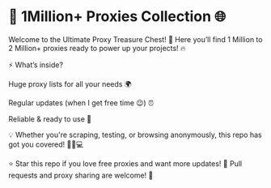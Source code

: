 # 🚀 1Million+ Proxies Collection 🌐
Welcome to the Ultimate Proxy Treasure Chest! 🎉
Here you’ll find 1 Million to 2 Million+ proxies ready to power up your projects! 🔥

⚡ What’s inside?

Huge proxy lists for all your needs 🌍

Regular updates (when I get free time 😉) ⏰

Reliable & ready to use 🚦


💡 Whether you're scraping, testing, or browsing anonymously, this repo has got you covered! 🕵️‍♂️💻

⭐ Star this repo if you love free proxies and want more updates!
🔄 Pull requests and proxy sharing are welcome! 🤝
